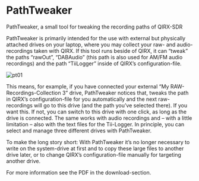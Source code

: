 # PathTweaker
PathTweaker, a small tool for tweaking the recording paths of QIRX-SDR

PathTweaker is primarily intended for the use with external but physically attached drives on your laptop, where you may collect your raw- and audio-recordings taken with QIRX. If this tool runs beside of QIRX, it can “tweak” the paths “rawOut”, “DABAudio” (this path is also used for AM/FM audio recordings) and the path “TiiLogger” inside of QIRX’s configuration-file.

![pt01](https://github.com/Drehrumbum/PathTweaker/assets/86889245/18604c56-9329-4adc-a1ee-4c65a6bf0dfd)

This means, for example, if you have connected your external “My RAW-Recordings-Collection 3” drive, PathTweaker notices that, tweaks the path in QIRX’s configuration-file for you automatically and the next raw-recordings will go to this drive (and the path you’ve selected there). If you want this. If not, you can switch to this drive with one click, as long as the drive is connected. The same works with audio recordings and – with a little limitation – also with the text files for the Tii-Logger. In principle, you can select and manage three different drives with PathTweaker. 

To make the long story short: With PathTweaker it’s no longer necessary to write on the system-drive at first and to copy these large files to another drive later, or to change QIRX’s configuration-file manually for targeting another drive.

For more information see the PDF in the download-section.




